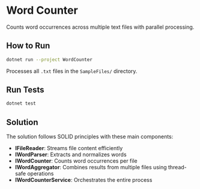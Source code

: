 # Word Counter

Counts word occurrences across multiple text files with parallel processing.

## How to Run

```bash
dotnet run --project WordCounter
```

Processes all `.txt` files in the `SampleFiles/` directory.

## Run Tests

```bash
dotnet test
```

## Solution
The solution follows SOLID principles with these main components:
- **IFileReader**: Streams file content efficiently
- **IWordParser**: Extracts and normalizes words
- **IWordCounter**: Counts word occurrences per file
- **IWordAggregator**: Combines results from multiple files using thread-safe operations
- **IWordCounterService**: Orchestrates the entire process
